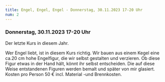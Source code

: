 ```yaml
---
title: Engel, Engel, Engel - Donnerstag, 30.11.2023 17-20 Uhr
num: 2
---
```


### Donnerstag, 30.11.2023 17-20 Uhr

Der letzte Kurs in diesem Jahr.

Wer Engel liebt, ist in diesem Kurs richtig. 
Wir bauen aus einem Kegel eine ca.20 cm hohe Engelfigur, die wir selbst gestalten und verzieren. Ob diese Figur etwas in der Hand hält, könnt ihr selbst entscheiden. Die auf diese Weise entstandenen Figuren werden bemalt und später von mir glasiert.
Kosten pro Person 50 € incl. Material -und Brennkosten.

